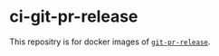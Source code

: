 # ci-git-pr-release

This repositry is for docker images of [`git-pr-release`](https://github.com/motemen/git-pr-release).


